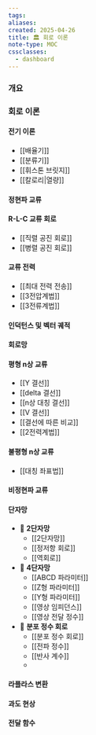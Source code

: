 ```yaml
---
tags:
aliases: 
created: 2025-04-26
title: 🏛️ 회로 이론
note-type: MOC
cssclasses:
  - dashboard
---
```


### 개요

### 회로 이론

#### 전기 이론
- [[배율기]]
- [[분류기]]
- [[휘스톤 브릿지]]
- [[칼로리|열량]]

#### 정현파 교류


#### R-L-C 교류 회로

- [[직렬 공진 회로]]
- [[병렬 공진 회로]]

#### 교류 전력

- [[최대 전력 전송]]
- [[3전압계법]]
- [[3전류계법]]

#### 인덕턴스 및 벡터 궤적



#### 회로망

#### 평형 n상 교류

- [[Y 결선]]
- [[delta 결선]]
- [[n상 대칭 결선]]
- [[V 결선]]
- [[결선에 따른 비교]]
- [[2전력계법]]


#### 불평형 n상 교류

- [[대칭 좌표법]]


#### 비정현파 교류

#### 단자망
- 📖 **2단자망**
	- [[2단자망]]
	- [[정저항 회로]]
	- [[역회로]]
- 📖 **4단자망**
	- [[ABCD 파라미터]]
	- [[Z형 파라미터]]
	- [[Y형 파라미터]]
	- [[영상 임피던스]]
	- [[영상 전달 정수]]
- 📖 **분포 정수 회로**
	- [[분포 정수 회로]]
	- [[전파 정수]]
	- [[반사 계수]]
	- 
#### 라플라스 변환

#### 과도 현상

#### 전달 함수